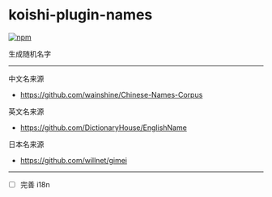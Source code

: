 # koishi-plugin-names

[![npm](https://img.shields.io/npm/v/koishi-plugin-names?style=flat-square)](https://www.npmjs.com/package/koishi-plugin-names)

生成随机名字

---

中文名来源

- https://github.com/wainshine/Chinese-Names-Corpus

英文名来源

- https://github.com/DictionaryHouse/EnglishName

日本名来源

- https://github.com/willnet/gimei

---

-[ ] 完善 i18n
